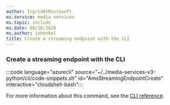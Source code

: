 ```yaml
---
author: IngridAtMicrosoft
ms.service: media-services
ms.topic: include
ms.date: 08/18/2020
ms.author: inhenkel
title: Create a streaming endpoint with the CLI
---
```


### Create a streaming endpoint with the CLI

:::code language="azurecli" source="~/../media-services-v3-python/cli/code-snippets.sh" id="AmsStreamingEndpointCreate" interactive="cloudshell-bash":::

For more information about this command, see the [CLI reference](/cli/azure/ams/streaming-endpoint?view=azure-cli-latest#az-ams-streaming-endpoint-create&preserve-view=true).
